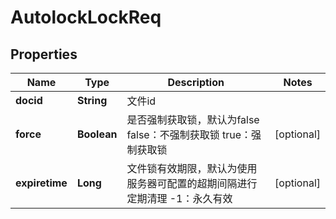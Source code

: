 # AutolockLockReq

## Properties
Name | Type | Description | Notes
------------ | ------------- | ------------- | -------------
**docid** | **String** | 文件id | 
**force** | **Boolean** | 是否强制获取锁，默认为false  false：不强制获取锁  true：强制获取锁 |  [optional]
**expiretime** | **Long** | 文件锁有效期限，默认为使用服务器可配置的超期间隔进行定期清理  -1：永久有效 |  [optional]

